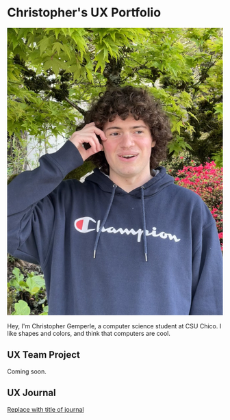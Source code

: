 # Christopher's UX Portfolio

![It's me!](https://github.com/UsabilityEngineering/portfolio-BipbopBohnfon/blob/1269abbe1829366e34e3aca2aa0fbffef8c20ffd/IMG_3312.jpg)

Hey, I'm Christopher Gemperle, a computer science student at CSU Chico. I like shapes and colors, and think that computers are cool.

## UX Team Project

Coming soon.

## UX Journal

[Replace with title of journal](journal/)

